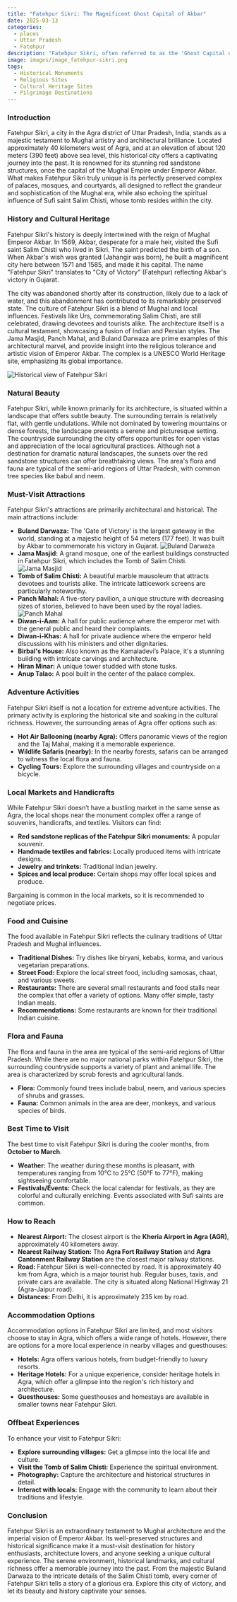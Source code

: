 ```yaml
---
title: "Fatehpur Sikri: The Magnificent Ghost Capital of Akbar"
date: 2025-03-13
categories:
  - places
  - Uttar Pradesh
  - Fatehpur
description: "Fatehpur Sikri, often referred to as the 'Ghost Capital of India,' was built by Emperor Akbar in 1572 and served as his capital until 1585. Known for its blend of Mughal and Indian architecture, it features iconic structures like Buland Darwaza, Panch Mahal, and Jodha Bai's palace. A UNESCO World Heritage Site, it showcases intricate designs and reflects the grandeur of the Mughal Empire."
image: images/image_fatehpur-sikri.png
tags: 
  - Historical Monuments
  - Religious Sites
  - Cultural Heritage Sites
  - Pilgrimage Destinations
---
```



### **Introduction**

Fatehpur Sikri, a city in the Agra district of Uttar Pradesh, India, stands as a majestic testament to Mughal artistry and architectural brilliance. Located approximately 40 kilometers west of Agra, and at an elevation of about 120 meters (390 feet) above sea level, this historical city offers a captivating journey into the past. It is renowned for its stunning red sandstone structures, once the capital of the Mughal Empire under Emperor Akbar. What makes Fatehpur Sikri truly unique is its perfectly preserved complex of palaces, mosques, and courtyards, all designed to reflect the grandeur and sophistication of the Mughal era, while also echoing the spiritual influence of Sufi saint Salim Chisti, whose tomb resides within the city.

### **History and Cultural Heritage**

Fatehpur Sikri's history is deeply intertwined with the reign of Mughal Emperor Akbar. In 1569, Akbar, desperate for a male heir, visited the Sufi saint Salim Chisti who lived in Sikri. The saint predicted the birth of a son. When Akbar's wish was granted (Jahangir was born), he built a magnificent city here between 1571 and 1585, and made it his capital. The name "Fatehpur Sikri" translates to "City of Victory" (Fatehpur) reflecting Akbar's victory in Gujarat.

The city was abandoned shortly after its construction, likely due to a lack of water, and this abandonment has contributed to its remarkably preserved state. The culture of Fatehpur Sikri is a blend of Mughal and local influences. Festivals like Urs, commemorating Salim Chisti, are still celebrated, drawing devotees and tourists alike. The architecture itself is a cultural testament, showcasing a fusion of Indian and Persian styles. The Jama Masjid, Panch Mahal, and Buland Darwaza are prime examples of this architectural marvel, and provide insight into the religious tolerance and artistic vision of Emperor Akbar. The complex is a UNESCO World Heritage site, emphasizing its global importance.

<img src="placeholder_image_fatehpur_sikri_history.jpg" alt="Historical view of Fatehpur Sikri">

### **Natural Beauty**

Fatehpur Sikri, while known primarily for its architecture, is situated within a landscape that offers subtle beauty. The surrounding terrain is relatively flat, with gentle undulations. While not dominated by towering mountains or dense forests, the landscape presents a serene and picturesque setting. The countryside surrounding the city offers opportunities for open vistas and appreciation of the local agricultural practices. Although not a destination for dramatic natural landscapes, the sunsets over the red sandstone structures can offer breathtaking views. The area's flora and fauna are typical of the semi-arid regions of Uttar Pradesh, with common tree species like babul and neem.

### **Must-Visit Attractions**

Fatehpur Sikri's attractions are primarily architectural and historical. The main attractions include:

*   **Buland Darwaza:** The 'Gate of Victory' is the largest gateway in the world, standing at a majestic height of 54 meters (177 feet). It was built by Akbar to commemorate his victory in Gujarat. <img src="placeholder_image_buland_darwaza.jpg" alt="Buland Darwaza">
*   **Jama Masjid:** A grand mosque, one of the earliest buildings constructed in Fatehpur Sikri, which includes the Tomb of Salim Chisti. <img src="placeholder_image_jama_masjid.jpg" alt="Jama Masjid">
*   **Tomb of Salim Chisti:** A beautiful marble mausoleum that attracts devotees and tourists alike. The intricate latticework screens are particularly noteworthy.
*   **Panch Mahal:** A five-story pavilion, a unique structure with decreasing sizes of stories, believed to have been used by the royal ladies. <img src="placeholder_image_panch_mahal.jpg" alt="Panch Mahal">
*   **Diwan-i-Aam:** A hall for public audience where the emperor met with the general public and heard their complaints.
*   **Diwan-i-Khas:** A hall for private audience where the emperor held discussions with his ministers and other dignitaries.
*   **Birbal's House:** Also known as the Kamaladevi’s Palace, it's a stunning building with intricate carvings and architecture.
*   **Hiran Minar:** A unique tower studded with stone tusks.
*   **Anup Talao:** A pool built in the center of the palace complex.

### **Adventure Activities**

Fatehpur Sikri itself is not a location for extreme adventure activities. The primary activity is exploring the historical site and soaking in the cultural richness. However, the surrounding areas of Agra offer options such as:

*   **Hot Air Ballooning (nearby Agra):** Offers panoramic views of the region and the Taj Mahal, making it a memorable experience.
*   **Wildlife Safaris (nearby):** In the nearby forests, safaris can be arranged to witness the local flora and fauna.
*   **Cycling Tours:** Explore the surrounding villages and countryside on a bicycle.

### **Local Markets and Handicrafts**

While Fatehpur Sikri doesn’t have a bustling market in the same sense as Agra, the local shops near the monument complex offer a range of souvenirs, handicrafts, and textiles. Visitors can find:

*   **Red sandstone replicas of the Fatehpur Sikri monuments:** A popular souvenir.
*   **Handmade textiles and fabrics:** Locally produced items with intricate designs.
*   **Jewelry and trinkets:** Traditional Indian jewelry.
*   **Spices and local produce:** Certain shops may offer local spices and produce.

Bargaining is common in the local markets, so it is recommended to negotiate prices.

### **Food and Cuisine**

The food available in Fatehpur Sikri reflects the culinary traditions of Uttar Pradesh and Mughal influences.

*   **Traditional Dishes:** Try dishes like biryani, kebabs, korma, and various vegetarian preparations.
*   **Street Food:** Explore the local street food, including samosas, chaat, and various sweets.
*   **Restaurants:** There are several small restaurants and food stalls near the complex that offer a variety of options. Many offer simple, tasty Indian meals.
*   **Recommendations:** Some restaurants are known for their traditional Indian cuisine.

### **Flora and Fauna**

The flora and fauna in the area are typical of the semi-arid regions of Uttar Pradesh. While there are no major national parks within Fatehpur Sikri, the surrounding countryside supports a variety of plant and animal life. The area is characterized by scrub forests and agricultural lands.

*   **Flora:** Commonly found trees include babul, neem, and various species of shrubs and grasses.
*   **Fauna:** Common animals in the area are deer, monkeys, and various species of birds.

### **Best Time to Visit**

The best time to visit Fatehpur Sikri is during the cooler months, from **October to March**.

*   **Weather:** The weather during these months is pleasant, with temperatures ranging from 10°C to 25°C (50°F to 77°F), making sightseeing comfortable.
*   **Festivals/Events:** Check the local calendar for festivals, as they are colorful and culturally enriching. Events associated with Sufi saints are common.

### **How to Reach**

*   **Nearest Airport:** The closest airport is the **Kheria Airport in Agra (AGR)**, approximately 40 kilometers away.
*   **Nearest Railway Station:** The **Agra Fort Railway Station** and **Agra Cantonment Railway Station** are the closest major railway stations.
*   **Road:** Fatehpur Sikri is well-connected by road. It is approximately 40 km from Agra, which is a major tourist hub. Regular buses, taxis, and private cars are available. The city is situated along National Highway 21 (Agra-Jaipur road).
*   **Distances:** From Delhi, it is approximately 235 km by road.

### **Accommodation Options**

Accommodation options in Fatehpur Sikri are limited, and most visitors choose to stay in Agra, which offers a wide range of hotels. However, there are options for a more local experience in nearby villages and guesthouses:

*   **Hotels:** Agra offers various hotels, from budget-friendly to luxury resorts.
*   **Heritage Hotels:** For a unique experience, consider heritage hotels in Agra, which offer a glimpse into the region's rich history and architecture.
*   **Guesthouses:** Some guesthouses and homestays are available in smaller towns near Fatehpur Sikri.

### **Offbeat Experiences**

To enhance your visit to Fatehpur Sikri:

*   **Explore surrounding villages:** Get a glimpse into the local life and culture.
*   **Visit the Tomb of Salim Chisti:** Experience the spiritual environment.
*   **Photography:** Capture the architecture and historical structures in detail.
*   **Interact with locals:** Engage with the community to learn about their traditions and lifestyle.

### **Conclusion**

Fatehpur Sikri is an extraordinary testament to Mughal architecture and the imperial vision of Emperor Akbar. Its well-preserved structures and historical significance make it a must-visit destination for history enthusiasts, architecture lovers, and anyone seeking a unique cultural experience. The serene environment, historical landmarks, and cultural richness offer a memorable journey into the past. From the majestic Buland Darwaza to the intricate details of the Salim Chisti tomb, every corner of Fatehpur Sikri tells a story of a glorious era. Explore this city of victory, and let its beauty and history captivate your senses.


